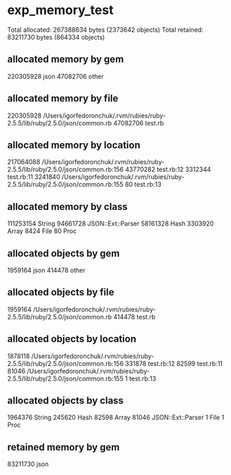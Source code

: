 # exp_memory_test

Total allocated: 267388634 bytes (2373642 objects)
Total retained:  83211730 bytes (864334 objects)

allocated memory by gem
-----------------------------------
 220305928  json
  47082706  other

allocated memory by file
-----------------------------------
 220305928  /Users/igorfedoronchuk/.rvm/rubies/ruby-2.5.5/lib/ruby/2.5.0/json/common.rb
  47082706  test.rb

allocated memory by location
-----------------------------------
 217064088  /Users/igorfedoronchuk/.rvm/rubies/ruby-2.5.5/lib/ruby/2.5.0/json/common.rb:156
  43770282  test.rb:12
   3312344  test.rb:11
   3241840  /Users/igorfedoronchuk/.rvm/rubies/ruby-2.5.5/lib/ruby/2.5.0/json/common.rb:155
        80  test.rb:13

allocated memory by class
-----------------------------------
 111253154  String
  94661728  JSON::Ext::Parser
  58161328  Hash
   3303920  Array
      8424  File
        80  Proc

allocated objects by gem
-----------------------------------
   1959164  json
    414478  other

allocated objects by file
-----------------------------------
   1959164  /Users/igorfedoronchuk/.rvm/rubies/ruby-2.5.5/lib/ruby/2.5.0/json/common.rb
    414478  test.rb

allocated objects by location
-----------------------------------
   1878118  /Users/igorfedoronchuk/.rvm/rubies/ruby-2.5.5/lib/ruby/2.5.0/json/common.rb:156
    331878  test.rb:12
     82599  test.rb:11
     81046  /Users/igorfedoronchuk/.rvm/rubies/ruby-2.5.5/lib/ruby/2.5.0/json/common.rb:155
         1  test.rb:13

allocated objects by class
-----------------------------------
   1964376  String
    245620  Hash
     82598  Array
     81046  JSON::Ext::Parser
         1  File
         1  Proc

retained memory by gem
-----------------------------------
  83211730  json
